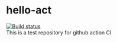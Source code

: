 # hello-act
[![Build status](https://github.com/ensup/hello-act/workflows/C/C++%20CI/badge.svg)](https://github.com/ensup/hello-act/actions?query=workflow%3A%22C%2FC%2B%2B+CI%22)
</br>
This is a test repository for github action CI
